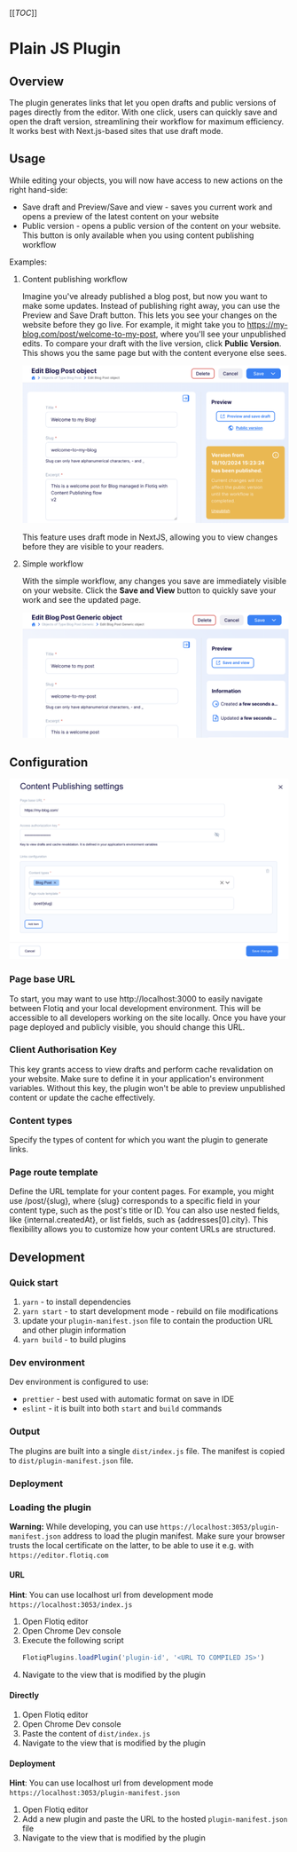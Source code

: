[[_TOC_]]

# Plain JS Plugin

## Overview
The plugin generates links that let you open drafts and public versions of pages directly from the editor. With one click, users can quickly save and open the draft version, streamlining their workflow for maximum efficiency. It works best with Next.js-based sites that use draft mode.

## Usage

While editing your objects, you will now have access to new actions on the right hand-side:

* Save draft and Preview/Save and view - saves you current work and opens a preview of the latest content on your website
* Public version - opens a public version of the content on your website. This button is only available when you using content publishing workflow

Examples: 

1. Content publishing workflow

   Imagine you've already published a blog post, but now you want to make some updates. Instead of publishing right away, you can use the Preview and Save Draft button. This lets you see your changes on the website before they go live. For example, it might take you to https://my-blog.com/post/welcome-to-my-post, where you'll see your unpublished edits. To compare your draft with the live version, click **Public Version**. This shows you the same page but with the content everyone else sees.

   ![Content publishing workflow buttons](./.docs/publishing-workflow.png)

   This feature uses draft mode in NextJS, allowing you to view changes before they are visible to your readers.

2. Simple workflow

   With the simple workflow, any changes you save are immediately visible on your website. Click the **Save and View** button to quickly save your work and see the updated page.
   
   ![Content publishing workflow buttons](./.docs/generic-workflow.png)

## Configuration

![Content Publishing plugin settings](./.docs/content-publishing-settings.png)

### Page base URL

To start, you may want to use http://localhost:3000 to easily navigate between Flotiq and your local development environment. This will be accessible to all developers working on the site locally. Once you have your page deployed and publicly visible, you should change this URL.

### Client Authorisation Key

This key grants access to view drafts and perform cache revalidation on your website. Make sure to define it in your application's environment variables. Without this key, the plugin won't be able to preview unpublished content or update the cache effectively.

### Content types

Specify the types of content for which you want the plugin to generate links.

### Page route template

Define the URL template for your content pages. For example, you might use /post/{slug}, where {slug} corresponds to a specific field in your content type, such as the post's title or ID. You can also use nested fields, like {internal.createdAt}, or list fields, such as {addresses[0].city}. This flexibility allows you to customize how your content URLs are structured.

## Development

### Quick start

1. `yarn` - to install dependencies
2. `yarn start` - to start development mode - rebuild on file modifications
3. update your `plugin-manifest.json` file to contain the production URL and other plugin information
4. `yarn build` - to build plugins

### Dev environment

Dev environment is configured to use:

* `prettier` - best used with automatic format on save in IDE
* `eslint` - it is built into both `start` and `build` commands

### Output

The plugins are built into a single `dist/index.js` file. The manifest is copied to `dist/plugin-manifest.json` file.

### Deployment

<!-- TO DO -->

### Loading the plugin

**Warning:** While developing, you can use  `https://localhost:3053/plugin-manifest.json` address to load the plugin manifest. Make sure your browser trusts the local certificate on the latter, to be able to use it e.g. with `https://editor.flotiq.com`

#### URL

**Hint**: You can use localhost url from development mode `https://localhost:3053/index.js`

1. Open Flotiq editor
2. Open Chrome Dev console
3. Execute the following script
   ```javascript
   FlotiqPlugins.loadPlugin('plugin-id', '<URL TO COMPILED JS>')
   ```
4. Navigate to the view that is modified by the plugin

#### Directly

1. Open Flotiq editor
2. Open Chrome Dev console
3. Paste the content of `dist/index.js` 
4. Navigate to the view that is modified by the plugin

#### Deployment

**Hint**: You can use localhost url from development mode `https://localhost:3053/plugin-manifest.json`

1. Open Flotiq editor
2. Add a new plugin and paste the URL to the hosted `plugin-manifest.json` file
3. Navigate to the view that is modified by the plugin

